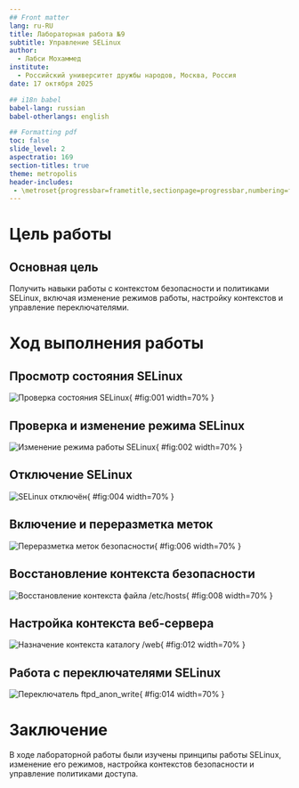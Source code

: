 ```yaml
---
## Front matter
lang: ru-RU
title: Лабораторная работа №9
subtitle: Управление SELinux
author:
  - Лабси Мохаммед
institute:
  - Российский университет дружбы народов, Москва, Россия
date: 17 октября 2025

## i18n babel
babel-lang: russian
babel-otherlangs: english

## Formatting pdf
toc: false
slide_level: 2
aspectratio: 169
section-titles: true
theme: metropolis
header-includes:
 - \metroset{progressbar=frametitle,sectionpage=progressbar,numbering=fraction}
---
```


# Цель работы

## Основная цель

Получить навыки работы с контекстом безопасности и политиками SELinux, включая изменение режимов работы, настройку контекстов и управление переключателями.

# Ход выполнения работы

## Просмотр состояния SELinux

![Проверка состояния SELinux](Screenshot_1.png){ #fig:001 width=70% }

## Проверка и изменение режима SELinux

![Изменение режима работы SELinux](Screenshot_2.png){ #fig:002 width=70% }

## Отключение SELinux

![SELinux отключён](Screenshot_4.png){ #fig:004 width=70% }

## Включение и переразметка меток

![Переразметка меток безопасности](Screenshot_6.png){ #fig:006 width=70% }

## Восстановление контекста безопасности

![Восстановление контекста файла /etc/hosts](Screenshot_8.png){ #fig:008 width=70% }

## Настройка контекста веб-сервера

![Назначение контекста каталогу /web](Screenshot_12.png){ #fig:012 width=70% }

## Работа с переключателями SELinux

![Переключатель ftpd_anon_write](Screenshot_14.png){ #fig:014 width=70% }

# Заключение

В ходе лабораторной работы были изучены принципы работы SELinux, изменение его режимов, настройка контекстов безопасности и управление политиками доступа.
